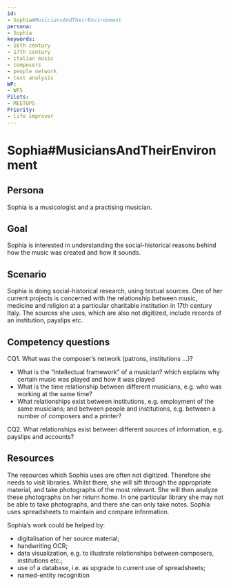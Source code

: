 ```yaml
---
id:
- Sophia#MusiciansAndTheirEnvironment
persona:
- Sophia
keywords:
- 16th century
- 17th century
- italian music
- composers
- people network
- text analysis
WP:
- WP5
Pilots:
- MEETUPS
Priority:
- life improver
---
```

# Sophia#MusiciansAndTheirEnvironment

## Persona

Sophia is a musicologist and a practising musician.

## Goal

Sophia is interested in understanding the social-historical reasons behind how the music was created and how it sounds.   

## Scenario

Sophia is doing social-historical research, using textual sources.  One of her current projects is concerned with the relationship between music, medicine and religion at a particular charitable institution in 17th century Italy.  The sources she uses, which are also not digitized, include records of an institution, payslips etc.

## Competency questions

CQ1. What was the composer’s network (patrons, institutions …)?

 * What is the “intellectual framework” of a musician? which explains why certain music was played and how it was played
 * What is the time relationship between different musicians, e.g. who was working at the same time?
 * What relationships exist between institutions, e.g. employment of the same musicians; and between people and institutions, e.g. between a number of composers and a printer?

CQ2. What relationships exist between different sources of information, e.g. payslips and accounts?


## Resources

The resources which Sophia uses are often not digitized.  Therefore she needs to visit libraries.  Whilst there, she will sift through the appropriate material, and take photographs of the most relevant.  She will then analyze these photographs on her return home.  In one particular library she may not be able to take photographs, and there she can only take notes.  Sophia uses spreadsheets to maintain and compare information.

Sophia’s work could be helped by:

 * digitalisation of her source material;
 * handwriting OCR;
 * data visualization, e.g. to illustrate relationships between composers, institutions etc.;
 * use of a database, i.e. as upgrade to current use of spreadsheets;
 * named-entity recognition
